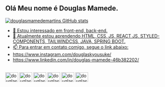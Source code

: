 ## Olá Meu nome é Douglas Mamede.

<div>
  <a href="https://github.com/DouglasMamedeMartins/">
    
  ![douglasmamedemartins GitHub stats](https://github-readme-stats.vercel.app/api?username=douglasmamedemartins&show_icons=true&theme=transparent&include_all_commits=true&count_private=true)
</div>


- 👀 Estou interessado em front-end, back-end.
- 🌱 Atualmente estou aprendendo HTML, CSS, JS, REACT JS, STYLED-COMPONENTS, TAILWINDCSS, JAVA, SPRING BOOT.
- 📫 Para entrar em contato comigo, segue o link abaixo:
- https://www.instagram.com/douglaskyousuke/
- https://www.linkedin.com/in/douglas-mamede-46b382202/

<div style="display: inline_block"><br>                    
  
 <img  align="center" alt="douglas-css" height="30" width="40" src="https://cdn.jsdelivr.net/gh/devicons/devicon/icons/html5/html5-original.svg" />
 <img  align="center" alt="douglas-css" height="30" width="40" src="https://cdn.jsdelivr.net/gh/devicons/devicon/icons/css3/css3-original.svg" />
 <img  align="center" alt="douglas-css" height="30" width="40" src="https://cdn.jsdelivr.net/gh/devicons/devicon/icons/javascript/javascript-original.svg" />
 <img  align="center" alt="douglas-css" height="30" width="40" src="https://cdn.jsdelivr.net/gh/devicons/devicon/icons/typescript/typescript-original.svg" />
 <img  align="center" alt="douglas-css" height="30" width="40" src="https://cdn.jsdelivr.net/gh/devicons/devicon/icons/tailwindcss/tailwindcss-original-wordmark.svg" />
 <img  align="center" alt="douglas-css" height="30" width="40" src="https://cdn.jsdelivr.net/gh/devicons/devicon/icons/java/java-original.svg" />
        
</div>
